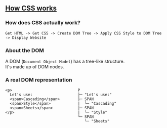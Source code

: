 ## [How CSS works](https://developer.mozilla.org/en-US/docs/Learn/CSS/First_steps/How_CSS_works)

### How does CSS actually work?

```
Get HTML -> Get CSS -> Create DOM Tree -> Apply CSS Style to DOM Tree -> Display Website
```

### About the DOM

A DOM (`Document Object Model`) has a tree-like structure.  
It's made up of DOM nodes.  

### A real DOM representation

```
<p>                             P
  Let's use:                    ├─ "Let's use:"
  <span>Cascading</span>        ├─ SPAN
  <span>Style</span>            |  └─ "Cascading"
  <span>Sheets</span>           ├─ SPAN
</p>                            |  └─ "Style"
                                └─ SPAN
                                   └─ "Sheets"
```
